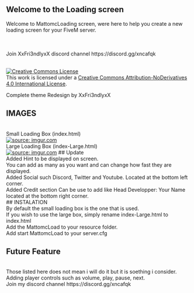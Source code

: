 ## Welcome to the Loading screen

Welcome to MattomcLoading screen, were here to help you create a new loading screen for your FiveM server.

<br>
<br>
Join XxFri3ndlyxX discord channel https://discord.gg/xncafqk
<br>  
<br>

<a rel="license" href="http://creativecommons.org/licenses/by-nd/4.0/"><img alt="Creative Commons License" style="border-width:0" src="https://i.creativecommons.org/l/by-nd/4.0/88x31.png" /></a><br />This work is licensed under a <a rel="license" href="http://creativecommons.org/licenses/by-nd/4.0/">Creative Commons Attribution-NoDerivatives 4.0 International License</a>.

Complete theme Redesign by XxFri3ndlyxX
<br>
## IMAGES
<br>
Small Loading Box (index.html)
<br>
<a href="https://imgur.com/Sop7Wti"><img src="https://i.imgur.com/Sop7Wti.jpg" title="source: imgur.com" /></a>
<br>
Large Loading Box (index-Large.html)
<br>
<a href="https://imgur.com/QUp1cAN"><img src="https://i.imgur.com/QUp1cAN.jpg" title="source: imgur.com" /></a>
## Update
<br>
Added Hint to be displayed on screen.
<br>
You can add as many as you want and can change how fast they are displayed.
<br>
Added Social such Discord, Twitter and Youtube. Located at the bottom left corner.
<br>
Added Credit section Can be use to add like Head Developper: Your Name located at the bottom right corner.
<br>
## INSTALATION
<br>
By default the small loading box is the one that is used.
<br>
If you wish to use the large box, simply rename index-Large.html to index.html
<br>
Add the MattomcLoad to your resource folder.
<br>
Add start MattomcLoad to your server.cfg

## Future Feature
<br>
Those listed here does not mean i will do it but it is soething i consider.
<br>
Adding player controls such as volume, play, pause, next.
<br>
Join my discord channel https://discord.gg/xncafqk
